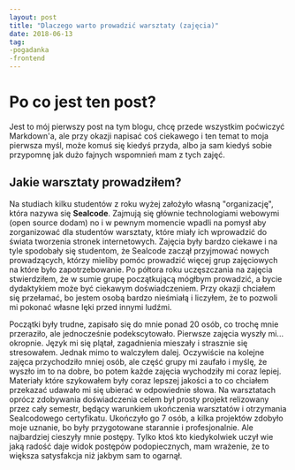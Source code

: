 ```yaml
---
layout: post
title: "Dlaczego warto prowadzić warsztaty (zajęcia)"
date: 2018-06-13
tag: 
-pogadanka 
-frontend
---
```

# Po co jest ten post?
Jest to mój pierwszy post na tym blogu, chcę przede wszystkim poćwiczyć Markdown'a, ale przy okazji napisać coś ciekawego i ten temat to moja pierwsza myśl, może komuś się kiedyś przyda, albo ja sam kiedyś sobie przypomnę jak dużo fajnych wspomnień mam z tych zajęć.

## Jakie warsztaty prowadziłem?
Na studiach kilku studentów z roku wyżej założyło własną "organizację", która nazywa się **Sealcode**. Zajmują się głównie technologiami webowymi (open source dodam) no i w pewnym momencie wpadli na pomysł aby zorganizować dla studentów warsztaty, które miały ich wprowadzić do świata tworzenia stronek internetowych. Zajęcia były bardzo ciekawe i na tyle spodobały się studentom, że Sealcode zaczął przyjmować nowych prowadzących, którzy mieliby pomóc prowadzić więcej grup zajęciowych na które było zapotrzebowanie. Po półtora roku uczęszczania na zajęcia stwierdziłem, że w sumie grupę początkującą mógłbym prowadzić, a bycie dydaktykiem może być ciekawym doświadczeniem. Przy okazji chciałem się przełamać, bo jestem osobą bardzo nieśmiałą i liczyłem, że to pozwoli mi pokonać własne lęki przed innymi ludźmi.

Początki były trudne, zapisało się do mnie ponad 20 osób, co trochę mnie przeraziło, ale jednocześnie podekscytowało. Pierwsze zajęcia wyszły mi... okropnie. Język mi się plątał, zagadnienia mieszały i strasznie się stresowałem. Jednak mimo to walczyłem dalej. Oczywiście na kolejne zajęca przychodziło mniej osób, ale część grupy mi zaufało i myślę, że wyszło im to na dobre, bo potem każde zajęcia wychodziły mi coraz lepiej. Materiały które szykowałem były coraz lepszej jakości a to co chciałem przekazać udawało mi się ubierać w odpowiednie słowa. Na warsztatach oprócz zdobywania doświadczenia celem był prosty projekt relizowany przez cały semestr, będący warunkiem ukończenia warsztatów i otrzymania Sealcodowego certyfikatu. Ukończyło go 7 osób, a kilka projektów zdobyło moje uznanie, bo były przygotowane starannie i profesjonalnie. Ale najbardziej cieszyły mnie postępy. Tylko ktoś kto kiedykolwiek uczył wie jaką radość daje widok postępów podopiecznych, mam wrażenie, że to większa satysfakcja niż jakbym sam to ogarnął. 
